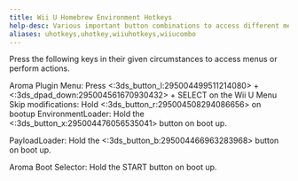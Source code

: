 ```yaml
---
title: Wii U Homebrew Environment Hotkeys
help-desc: Various important button combinations to access different menus or perform certain actions in the Wii U Homebrew environment.
aliases: uhotkeys,uhotkey,wiiuhotkeys,wiiucombo
---
```

Press the following keys in their given circumstances to access menus or perform actions.

Aroma Plugin Menu: Press <:3ds_button_l:295004499511214080> + <:3ds_dpad_down:295004561670930432> + SELECT on the Wii U Menu
Skip modifications: Hold <:3ds_button_r:295004508294086656> on bootup
EnvironmentLoader: Hold the <:3ds_button_x:295004476056535041> button on boot up.

PayloadLoader: Hold the <:3ds_button_b:295004466963283968> button on boot up.

Aroma Boot Selector: Hold the START button on boot up.
